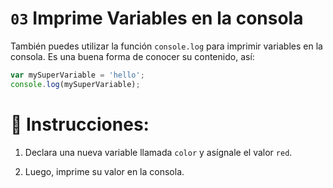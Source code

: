 # `03` Imprime Variables en la consola

También puedes utilizar la función `console.log` para imprimir variables en la consola. Es una buena forma de conocer su contenido, así:

```js
var mySuperVariable = 'hello';
console.log(mySuperVariable);
```

# :pencil: Instrucciones:

1. Declara una nueva variable llamada `color` y asígnale el valor `red`.

2. Luego, imprime su valor en la consola.